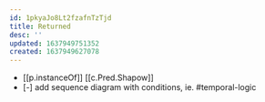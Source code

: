 ```yaml
---
id: 1pkyaJo8Lt2fzafnTzTjd
title: Returned
desc: ''
updated: 1637949751352
created: 1637949627078
---
```



- [[p.instanceOf]] [[c.Pred.Shapow]]
- [-] add sequence diagram with conditions, ie. #temporal-logic
 
